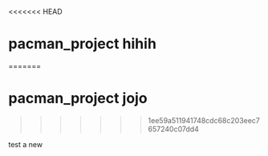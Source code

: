 <<<<<<< HEAD
# pacman_project hihih
=======
# pacman_project jojo
>>>>>>> 1ee59a511941748cdc68c203eec7657240c07dd4

test a new

